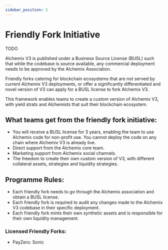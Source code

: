```yaml
---
sidebar_position: 5
---
```


# Friendly Fork Initiative

TODO

Alchemix V3 is published under a Business Source License (BUSL) such that while the codebase is source available, any commercial deployment needs to be approved by the Alchemix Association.

Friendly forks catering for blockchain ecosystems that are not served by current Alchemix V3 deployments, or offer a significantly differentiated and novel version of V3 can apply for a BUSL license to fork Alchemix V3.

This framework enables teams to create a custom version of Alchemix V3, with yield strats and Alchemists that suit their blockchain ecosystem.

## What teams get from the friendly fork initiative:

- You will receive a BUSL license for 3 years, enabling the team to use Alchemix code for non-profit use. You cannot deploy the code on any chain where Alchemix V3 is already live.
- Direct support from the Alchemix core team.
- Marketing support from Alchemix social channels.
- The freedom to create their own custom version of V3, with different collateral assets, strategies and liquidity strategies.

## Programme Rules:

- Each friendly fork needs to go through the Alchemix association and obtain a BUSL license.
- Each friendly fork is required to audit any changes made to the Alchemix V3 codebase in their specific deployment.
- Each friendly fork mints their own synthetic assets and is responsible for their own liquidity management.

### Licensed Friendly Forks:

- PayZero: Sonic
